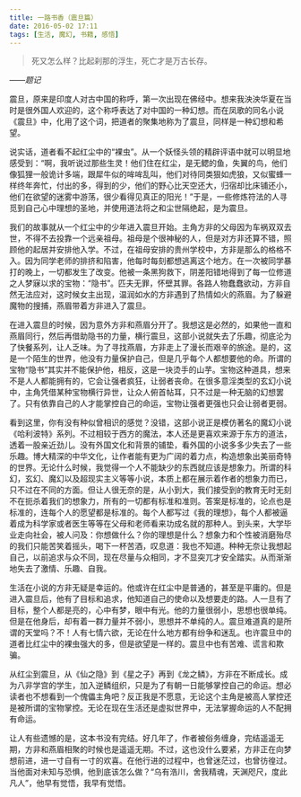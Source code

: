 ```yaml
---
title: 一路书香（震旦篇）
date: 2016-05-02 17:11
tags: [生活, 魔幻, 书籍, 感悟]
---
```

>死又怎么样？比起刹那的浮生，死亡才是万古长存。*——题记*震旦，原来是印度人对古中国的称呼，第一次出现在佛经中。想来我泱泱华夏在当时是很外国人欢迎的，这个称呼表达了对中国的一种幻想。而在凤歌的同名小说《震旦》中，化用了这个词，把道者的聚集地称为了震旦，同样是一种幻想和希望。<!--more-->说实话，道者看不起红尘中的“裸虫”。从一个妖怪头领的精辟评语中就可以明显地感受到：“啊，我听说过那些生灵！他们住在红尘，是无鳃的鱼，失翼的鸟，他们像狐狸一般诡计多端，跟犀牛似的哞哞乱叫，他们对待同类狠如虎狼，又似蜜蜂一样终年奔忙，付出的多，得到的少，他们的野心比天空还大，归宿却比床铺还小，他们在欲望的迷雾中游荡，很少看得见真正的阳光！”于是，一些修炼符法的人寻觅到自己心中理想的圣地，并使用道法将之和尘世隔绝起，是为震旦。我们的故事就从一个红尘中的少年进入震旦开始。主角方非的父母因为车祸双双去世，不得不去投靠一个远亲祖母。祖母是个很神秘的人，但是对方非还算不错，照顾他的起居并安排他入学。不过，在祖母安排的贵州学校中，方非是那么的格格不入。因为同学老师的排挤和陷害，他每时每刻都想逃离这个地方。在一次被同学暴打的晚上，一切都发生了改变。他被一条黑狗救下，阴差阳错地得到了每一位修道之人梦寐以求的宝物：“隐书”。匹夫无罪，怀壁其罪。各路人物蠢蠢欲动，方非自然无法应对，这时候女主出现，温润如水的方非遇到了热情如火的燕眉。为了躲避魔物的搜捕，燕眉带着方非进入了震旦。在进入震旦的时候，因为意外方非和燕眉分开了。我想这是必然的，如果他一直和燕眉同行，然后再借助隐书的力量，横行震旦，这部小说就失去了乐趣，彻底沦为了快餐系列，让人乏味。为了寻找燕眉，方非走上了漫长而艰辛的旅途。是的，这是一个陌生的世界，他没有力量保护自己，但是几乎每个人都想要他的命。所谓的宝物“隐书”其实并不能保护他，相反，这是一块烫手的山芋。宝物这种道具，想来不是人人都能拥有的，它会让强者疯狂，让弱者丧命。在很多意淫类型的玄幻小说中，主角凭借某种宝物横行异世，让众人俯首帖耳，只不过是一种无脑的幻想罢了。只有依靠自己的人才能掌控自己的命运，宝物让强者更强也只会让弱者更弱。看到这里，你有没有种似曾相识的感觉？没错，这部小说正是模仿著名的魔幻小说《哈利波特》系列。不过相较于西方的魔法，本人还是更喜欢来源于东方的道法，透着一股亲近劲儿。没有外国文化和背景的铺垫，看外国的小说多多少失去了一些乐趣。博大精深的中华文化，让作者能有更为广阔的着力点，构造想象出美丽奇特的世界。无论什么时候，我觉得一个人不能缺少的东西就应该是想象力。所谓的科幻，玄幻、魔幻以及超现实主义等等小说，本质上都在展示着作者的想象力而已，只不过在不同的方面。但让人很无奈的是，从小到大，我们接受到的教育无时无刻不在扼杀着我们的想象力，所有的一切都有标准和准则。答案是标准的，论点也是标准的，连每个人的愿望都是标准的。每个人都写过《我的理想》，每个人都被逼着成为科学家或者医生等等在父母和老师看来功成名就的那种人。到头来，大学毕业走向社会，被人问及：你想做什么？你的理想是什么？想象力和个性被消磨殆尽的我们只能苦笑着摇头，喝下一杯苦酒，叹息道：我也不知道。种种无奈让我想起自己，以前追求与众不同，现在尽量与众相同，才不显突兀才安全踏实。从而渐渐地失去了激情、乐趣、自我。生活在小说的方非无疑是幸运的。他或许在红尘中是普通的，甚至是平庸的。但是进入震旦后，他有了目标和追求，他知道自己的使命以及想要走的路。人一旦有了目标，整个人都是亮的，心中有梦，眼中有光。他的力量很弱小，思想也很单纯。但是在他身后，却有着一群力量并不弱小，思想并不单纯的人。震旦难道真的是所谓的天堂吗？不！人有七情六欲，无论在什么地方都有纷争和迷乱。也许震旦中的道者比红尘中的裸虫强大的多，但是欲望是一样的。震旦中也有苦难、谎言和欺骗。从红尘到震旦，从《仙之隐》到《星之子》再到《龙之鳞》，方非在不断成长。成为八非学宫的学生，加入逆鳞组织，只是为了有朝一日能够掌控自己的命运。想必读者也不想看到一个傀儡主角吧？反正我是不愿意，无论这个主角是被高人掌控还是被所谓的宝物掌控。无论在现在生活还是虚拟世界中，无法掌握命运的人不配拥有命运。让人有些遗憾的是，这本书没有完结。好几年了，作者被俗务缠身，完结遥遥无期，方非和燕眉相聚的时候也是遥遥无期。不过，这也没什么要紧，方非正在向梦想前进，进一寸自有一寸的欢喜。在他行进的过程中，也曾迷茫过，也曾彷徨过。当他面对未知与恐惧，他到底该怎么做？“乌有浩川，舍我精魂，天渊咫尺，度此凡人”，他早有觉悟，我早有觉悟。
